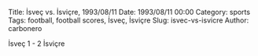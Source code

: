 Title: İsveç vs. İsviçre, 1993/08/11
Date: 1993/08/11 00:00
Category: sports
Tags: football, football scores, İsveç, İsviçre
Slug: isvec-vs-isvicre
Author: carbonero


İsveç 1 - 2 İsviçre
